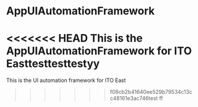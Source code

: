 # AppUIAutomationFramework
<<<<<<< HEAD
This is the AppUIAutomationFramework for ITO Easttesttesttestyy
=======
This is the UI automation framework for ITO East
>>>>>>> f08cb2b41640ee529b79534c13cc48161e3ac746test
ff
